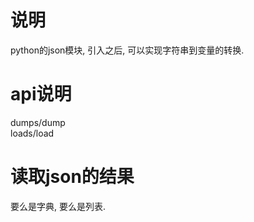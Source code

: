 # 说明
python的json模块, 引入之后, 可以实现字符串到变量的转换.

# api说明
dumps/dump  
loads/load  

# 读取json的结果
要么是字典, 要么是列表.  
